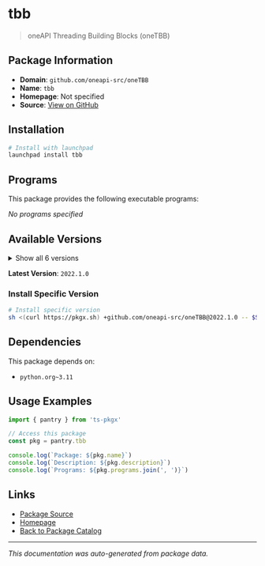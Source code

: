 # tbb

> oneAPI Threading Building Blocks (oneTBB)

## Package Information

- **Domain**: `github.com/oneapi-src/oneTBB`
- **Name**: `tbb`
- **Homepage**: Not specified
- **Source**: [View on GitHub](https://github.com/pkgxdev/pantry/tree/main/projects/github.com/oneapi-src/oneTBB/package.yml)

## Installation

```bash
# Install with launchpad
launchpad install tbb
```

## Programs

This package provides the following executable programs:

*No programs specified*

## Available Versions

<details>
<summary>Show all 6 versions</summary>

- `2022.1.0`, `2022.0.0`, `2021.13.0`, `2021.12.0`, `2021.11.0`
- `2021.10.0`

</details>

**Latest Version**: `2022.1.0`

### Install Specific Version

```bash
# Install specific version
sh <(curl https://pkgx.sh) +github.com/oneapi-src/oneTBB@2022.1.0 -- $SHELL -i
```

## Dependencies

This package depends on:

- `python.org~3.11`

## Usage Examples

```typescript
import { pantry } from 'ts-pkgx'

// Access this package
const pkg = pantry.tbb

console.log(`Package: ${pkg.name}`)
console.log(`Description: ${pkg.description}`)
console.log(`Programs: ${pkg.programs.join(', ')}`)
```

## Links

- [Package Source](https://github.com/pkgxdev/pantry/tree/main/projects/github.com/oneapi-src/oneTBB/package.yml)
- [Homepage](#)
- [Back to Package Catalog](../../package-catalog.md)

---

*This documentation was auto-generated from package data.*
